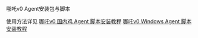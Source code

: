 哪吒v0 Agent安装包与脚本

使用方法详见
[哪吒v0 国内鸡 Agent 脚本安装教程]()
[哪吒v0 Windows Agent 脚本安装教程](https://www.nodeseek.com/post-255928-1)
